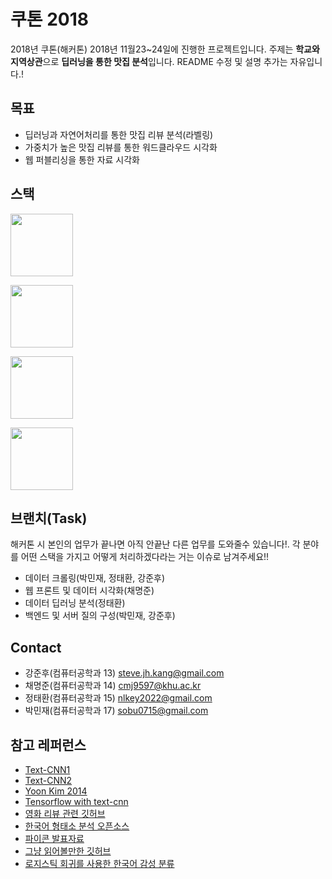 # 쿠톤 2018
2018년 쿠톤(해커톤) 2018년 11월23~24일에 진행한 프로젝트입니다.
주제는 **학교와 지역상관**으로 **딥러닝을 통한 맛집 분석**입니다.
README 수정 및 설명 추가는 자유입니다.!

## 목표
- 딥러닝과 자연어처리를 통한 맛집 리뷰 분석(라벨링)
- 가중치가 높은 맛집 리뷰를 통한 워드클라우드 시각화
- 웹 퍼블리싱을 통한 자료 시각화

## 스택
<p><img width="100" src="https://img.stackshare.io/service/3837/paeckCWC.png" /></p>
<p><img width="100" src="https://img.stackshare.io/service/4717/fKW2snt9.png" /></p>
<p><img width="100" src="https://img.stackshare.io/service/1491/ZtYnmL9U.jpeg" /></p>
<p><img width="100" src="https://img.stackshare.io/service/389/amazon-dynamodb.png" /></p>


## 브랜치(Task)
해커톤 시 본인의 업무가 끝나면 아직 안끝난 다른 업무를 도와줄수 있습니다!.
각 분야를 어떤 스택을 가지고 어떻게 처리하겠다라는 거는 이슈로 남겨주세요!!
- 데이터 크롤링(박민재, 정태환, 강준후)
- 웹 프론트 및 데이터 시각화(채명준)
- 데이터 딥러닝 분석(정태환) 
- 백엔드 및 서버 질의 구성(박민재, 강준후)

## Contact
- 강준후(컴퓨터공학과 13) steve.jh.kang@gmail.com
- 채명준(컴퓨터공학과 14) cmj9597@khu.ac.kr
- 정태환(컴퓨터공학과 15) nlkey2022@gmail.com
- 박민재(컴퓨터공학과 17) sobu0715@gmail.com

## 참고 레퍼런스
- [Text-CNN1](https://www.slideshare.net/langley0/textcnn-sentiment)
- [Text-CNN2](https://ratsgo.github.io/natural%20language%20processing/2017/03/19/CNN/)
- [Yoon Kim 2014](http://emnlp2014.org/papers/pdf/EMNLP2014181.pdf)
- [Tensorflow with text-cnn](http://www.wildml.com/2015/12/implementing-a-cnn-for-text-classification-in-tensorflow/)
- [영화 리뷰 관련 깃허브](https://github.com/e9t/nsmc/)
- [한국어 형태소 분석 오픈소스](http://konlpy.org/ko/latest/)
- [파이콘 발표자료](https://www.lucypark.kr/docs/2015-pyconkr/#39)
- [그냥 읽어볼만한 깃허브](https://github.com/hoho0443/classify_comment_emotion)
- [로지스틱 회귀를 사용한 한국어 감성 분류](https://github.com/carpedm20/reviewduk)

